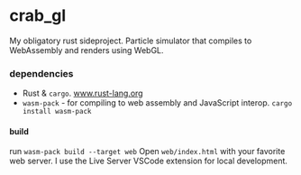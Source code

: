 # crab_gl
My obligatory rust sideproject.
Particle simulator that compiles to WebAssembly and renders using WebGL.

### dependencies
- Rust & `cargo`. www.rust-lang.org
- `wasm-pack` - for compiling to web assembly and JavaScript interop. `cargo install wasm-pack`

#### build
run `wasm-pack build --target web`
Open `web/index.html` with your favorite web server. I use the Live Server VSCode extension for local development. 